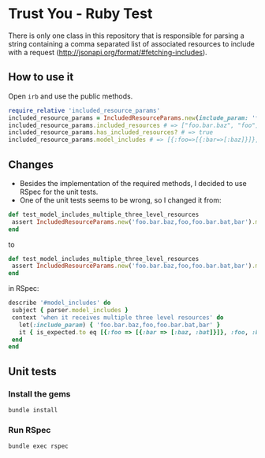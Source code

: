 # Trust You - Ruby Test

There is only one class in this repository that is responsible for parsing a string containing a comma separated list of associated resources to include with a request (http://jsonapi.org/format/#fetching-includes).

## How to use it
Open `irb` and use the public methods.
```ruby
require_relative 'included_resource_params'
included_resource_params = IncludedResourceParams.new(include_param: 'foo.bar.baz,foo')
included_resource_params.included_resources # => ["foo.bar.baz", "foo"]
included_resource_params.has_included_resources? # => true
included_resource_params.model_includes # => [{:foo=>[{:bar=>[:baz]}]}, :foo]
```

## Changes
 - Besides the implementation of the required methods, I decided to use RSpec for the unit tests.
 - One of the unit tests seems to be wrong, so I changed it from:
 ```ruby
def test_model_includes_multiple_three_level_resources
  assert IncludedResourceParams.new('foo.bar.baz,foo,foo.bar.bat,bar').model_includes == [{:foo => [{:bar => [:baz, :bat]}]}, :bar]
end
 ```
 to
 ```ruby
def test_model_includes_multiple_three_level_resources
  assert IncludedResourceParams.new('foo.bar.baz,foo,foo.bar.bat,bar').model_includes == [{:foo => [{:bar => [:baz, :foo, :bat]}]}, :bar]
end
 ```
 in RSpec:
 ```ruby
describe '#model_includes' do
  subject { parser.model_includes }
  context 'when it receives multiple three level resources' do
    let(:include_param) { 'foo.bar.baz,foo,foo.bar.bat,bar' }
    it { is_expected.to eq [{:foo => [{:bar => [:baz, :bat]}]}, :foo, :bar] }
  end
end
 ```

## Unit tests
### Install the gems
`bundle install`

### Run RSpec
`bundle exec rspec`
